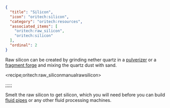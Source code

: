 ```json
{
  "title": "Silicon",
  "icon": "oritech:silicon",
  "category": "oritech:resources",
  "associated_items": [
    "oritech:raw_silicon",
    "oritech:silicon"
  ],
  "ordinal": 2
}
```

Raw silicon can be created by grinding nether quartz in a [pulverizer](^oritech:processing/pulverizer) or a [fragment forge](^oritech:processing/fragment_forge) and mixing the quartz dust with sand.

<recipe;oritech:raw_siliconmanualrawsilicon>

;;;;;

Smelt the raw silicon to get silicon, which you will need before you can build [fluid pipes](^oritech:logistics/fluid_transport) or any other fluid processing machines.